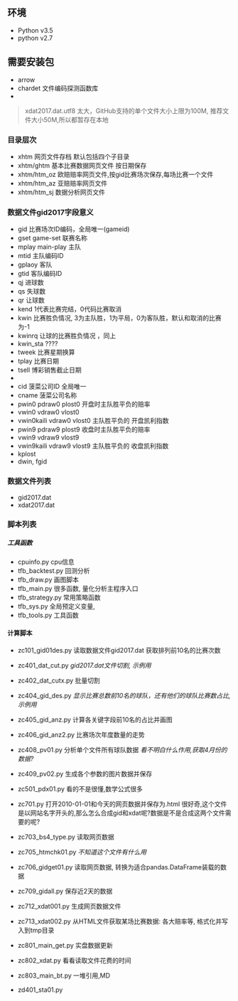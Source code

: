 ## 环境
* Python v3.5
* python v2.7
## 需要安装包
* arrow
* chardet 文件编码探测函数库
*


>xdat2017.dat.utf8 太大，GitHub支持的单个文件大小上限为100M,
>推荐文件大小50M,所以都暂存在本地

### 目录层次
* xhtm 网页文件存档 默认包括四个子目录
* xhtm/ghtm 基本比赛数据网页文件 按日期保存
* xhtm/htm_oz  欧赔赔率网页文件,按gid比赛场次保存,每场比赛一个文件
* xhtm/htm_az  亚赔赔率网页文件
* xhtm/htm_sj  数据分析网页文件

### 数据文件gid2017字段意义
* gid 比赛场次ID编码，全局唯一(gameid)
* gset  game-set 联赛名称
* mplay main-play 主队
* mtid 主队编码ID
* gplaoy 客队
* gtid  客队编码ID
* qj 进球数
* qs 失球数
* qr 让球数
* kend  1代表比赛完结，0代码比赛取消
* kwin  比赛胜负情况, 3为主队胜，1为平局，0为客队胜，默认和取消的比赛为-1
* kwinrq 让球的比赛胜负情况 ，同上
* kwin_sta  ????
* tweek  比赛星期换算
* tplay 比赛日期
* tsell 博彩销售截止日期
*
* cid 菠菜公司ID  全局唯一
* cname 菠菜公司名称
* pwin0 pdraw0 plost0  开盘时主队胜平负的赔率
* vwin0 vdraw0 vlost0
* vwin0kaili vdraw0 vlost0  主队胜平负的 开盘凯利指数
* pwin9 pdraw9 plost9  收盘时主队胜平负的赔率
* vwin9 vdraw9 vlost9
* vwin9kaili vdraw9 vlost9  主队胜平负的 收盘凯利指数
* kplost
* dwin, fgid

### 数据文件列表
* gid2017.dat
* xdat2017.dat


### 脚本列表
##### 工具函数
* cpuinfo.py            cpu信息
* tfb_backtest.py       回测分析
* tfb_draw.py           画图脚本
* tfb_main.py           很多函数, 量化分析主程序入口
* tfb_strategy.py       常用策略函数
* tfb_sys.py            全局预定义变量,
* tfb_tools.py          工具函数

#### 计算脚本
* zc101_gid01des.py     读取数据文件gid2017.dat  获取排列前10名的比赛次数
* zc401_dat_cut.py      *gid2017.dat文件切割, 示例用*
* zc402_dat_cutx.py     批量切割
* zc404_gid_des.py      *显示比赛总数前10名的球队，还有他们的球队比赛数占比, 示例用*
* zc405_gid_anz.py      计算各关键字段前10名的占比并画图
* zc406_gid_anz2.py     比赛场次年度数量的走势
* zc408_pv01.py         分析单个文件所有球队数据 *看不明白什么作用,获取4月份的数据?*
* zc409_pv02.py         生成各个参数的图片数据并保存
* zc501_pdx01.py        看的不是很懂,数学公式很多

* zc701.py              打开2010-01-01和今天的网页数据并保存为.html 很好奇,这个文件是以网站名字开头的,那么怎么合成gid和xdat呢?数据是不是合成这两个文件需要的呢?
* zc703_bs4_type.py     读取网页数据
* zc705_htmchk01.py     *不知道这个文件有什么用*
* zc706_gidget01.py     读取网页数据, 转换为适合pandas.DataFrame装载的数据
* zc709_gidall.py       保存近2天的数据
* zc712_xdat001.py      生成网页数据文件
* zc713_xdat002.py      从HTML文件获取某场比赛数据: 各大赔率等, 格式化并写入到tmp目录
* zc801_main_get.py     实盘数据更新
* zc802_xdat.py         看看读取文件花费的时间
* zc803_main_bt.py      一堆引用,MD
* zd401_sta01.py